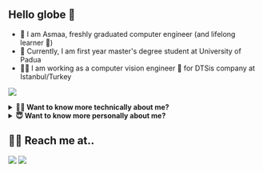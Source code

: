 ## Hello globe 👋
- 🦋 I am Asmaa, freshly graduated computer engineer (and lifelong learner 🧐) 
- 🌱 Currently, I am first year master's degree student at University of Padua
- 👩‍💼 I am working as a computer vision engineer 🤖 for DTSis company at Istanbul/Turkey

[![](https://komarev.com/ghpvc/?username=asmaamirkhan&color=blueviolet)]()

<details>
    <summary><b>👩‍💻 Want to know more technically about me?</b></summary>
  <br>

  - 💻 I have an experience in Web and Android development that I gained from internships and school projects I have done
  - 💫 I am working on artificial intelligence, machine learning and computer vision for now (very hard work 🤓)
  - 🧐 Specifically, I am focusing on implementing AI empowered projects on the <b>edge</b> 
  - 👀 For more detailed professional and educational info about me check out my [LinkedIn profile :bowtie:](https://www.linkedin.com/in/asmaamirkhan/)
   
  
  - 👩‍💻 Platforms I had experience with:

[![](https://img.shields.io/badge/TensorFlow%20-%23FF6F00.svg?&style=for-the-badge&logo=TensorFlow&logoColor=white)]()
[![](https://img.shields.io/badge/PyTorch%20-EE4C2C.svg?&style=for-the-badge&logo=PyTorch&logoColor=white)]()
[![](https://img.shields.io/badge/Darknet%20-0094F5.svg?&style=for-the-badge)]()
[![](https://img.shields.io/badge/python%20-%2314354C.svg?&style=for-the-badge&logo=python&logoColor=white)]()
[![](https://img.shields.io/badge/c++%20-%2300599C.svg?&style=for-the-badge&logo=c%2B%2B&ogoColor=white)]()
[![](https://img.shields.io/badge/Qt%20-ACD52.svg?&style=for-the-badge&logo=Qt&logoColor=white)]()
[![](https://img.shields.io/badge/Django%20-092E20.svg?&style=for-the-badge&logo=Django&logoColor=white)]()
[![](https://img.shields.io/badge/Orange%20Pi-F96F29?style=for-the-badge)]()
[![](https://img.shields.io/badge/react%20-%2320232a.svg?&style=for-the-badge&logo=react&logoColor=%2361DAFB)]()
[![](https://img.shields.io/badge/node.js%20-%2343853D.svg?&style=for-the-badge&logo=node.js&logoColor=white)]()
[![](https://img.shields.io/badge/Android-3DDC84?style=for-the-badge&logo=android&logoColor=white)]()
[![](https://img.shields.io/badge/mysql-%2300f.svg?&style=for-the-badge&logo=mysql&logoColor=white)]()
[![](https://img.shields.io/badge/firebase%20-%23039BE5.svg?&style=for-the-badge&logo=firebase)]()
[![](https://img.shields.io/badge/git%20-%23F05033.svg?&style=for-the-badge&logo=git&logoColor=white)]()
[![](https://img.shields.io/badge/Linux%20-FCC624.svg?&style=for-the-badge&logo=Linux&logoColor=black)]()
    
  [![My github stats](https://github-readme-stats.vercel.app/api?username=asmaamirkhan&show_icons=true&theme=bear)]()
  [![My github stats](https://github-readme-streak-stats.herokuapp.com/?user=asmaamirkhan&theme=bear)]()


</details>

<details>
    <summary><b>😇 Want to know more personally about me?</b></summary>
  <br>

  - 🦋 In love with challenges and <b>butterflies</b>
  - 💦 Can fit in any cup like water
  - 🍕 Hungry for knowledge and have passion in learning new things continuously
  - 🧐 Developing my self as a <b>HUMAN</b> is my top priority believing that making the world a better place to live starts from individuals 
  - 📜 Love quotes and sometimes share my own quotes at [asmaamir.com 🦋](https://asmaamir.com)
  - 🌺 Searching about beauty by inspecting details believing that it is reserved in them

</details>


## 🙆‍♀️ Reach me at..
[![](https://img.shields.io/badge/-0077B5?style=for-the-badge&logo=linkedin&logoColor=white)](https://www.linkedin.com/in/asmaamirkhan/)
[![](https://img.shields.io/badge/-D14836?style=for-the-badge&logo=gmail&logoColor=white)](mailto:asmaamirkhan.am@gmail.com)
